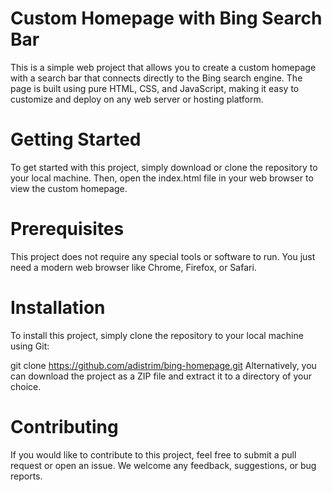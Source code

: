 # Custom Homepage with Bing Search Bar
This is a simple web project that allows you to create a custom homepage with a search bar that connects directly to the Bing search engine. The page is built using pure HTML, CSS, and JavaScript, making it easy to customize and deploy on any web server or hosting platform.

# Getting Started
To get started with this project, simply download or clone the repository to your local machine. Then, open the index.html file in your web browser to view the custom homepage.

# Prerequisites
This project does not require any special tools or software to run. You just need a modern web browser like Chrome, Firefox, or Safari.

# Installation
To install this project, simply clone the repository to your local machine using Git:

git clone https://github.com/adistrim/bing-homepage.git
Alternatively, you can download the project as a ZIP file and extract it to a directory of your choice.

# Contributing
If you would like to contribute to this project, feel free to submit a pull request or open an issue. We welcome any feedback, suggestions, or bug reports.